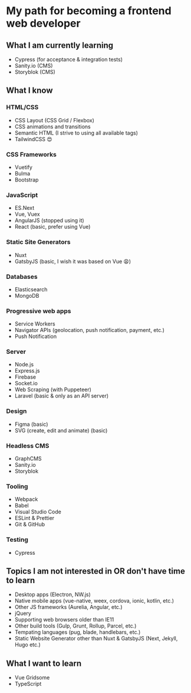 # My path for becoming a frontend web developer

## What I am currently learning
- Cypress (for acceptance & integration tests)
- Sanity.io (CMS)
- Storyblok (CMS)

## What I know

### HTML/CSS
- CSS Layout (CSS Grid / Flexbox)
- CSS animations and transitions
- Semantic HTML (I strive to using all available tags)
- TailwindCSS :heart_eyes:

### CSS Frameworks
- Vuetify
- Bulma
- Bootstrap

### JavaScript
- ES.Next
- Vue, Vuex
- AngularJS (stopped using it)
- React (basic, prefer using Vue)

### Static Site Generators
- Nuxt
- GatsbyJS (basic, I wish it was based on Vue :weary:)

### Databases
- Elasticsearch
- MongoDB

### Progressive web apps
- Service Workers
- Navigator APIs (geolocation, push notification, payment, etc.)
- Push Notification

### Server
- Node.js
- Express.js
- Firebase
- Socket.io
- Web Scraping (with Puppeteer)
- Laravel (basic & only as an API server)

### Design
- Figma (basic)
- SVG (create, edit and animate) (basic)

### Headless CMS
- GraphCMS
- Sanity.io
- Storyblok

### Tooling
- Webpack
- Babel
- Visual Studio Code
- ESLint & Prettier
- Git & GitHub

### Testing
- Cypress

## Topics I am not interested in OR don't have time to learn
- Desktop apps (Electron, NW.js)
- Native mobile apps (vue-native, weex, cordova, ionic, kotlin, etc.)
- Other JS frameworks (Aurelia, Angular, etc.)
- jQuery
- Supporting web browsers older than IE11
- Other build tools (Gulp, Grunt, Rollup, Parcel, etc.)
- Tempating languages (pug, blade, handlebars, etc.)
- Static Website Generator other than Nuxt & GatsbyJS (Next, Jekyll, Hugo etc.)

## What I want to learn
- Vue Gridsome
- TypeScript
